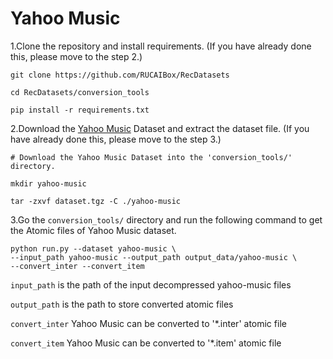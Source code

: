 # Yahoo Music

1.Clone the repository and install requirements. 
(If you have already done this, please move to the step 2.)

```
git clone https://github.com/RUCAIBox/RecDatasets

cd RecDatasets/conversion_tools

pip install -r requirements.txt
```

2.Download the [Yahoo Music]() Dataset and extract the dataset file.
(If you have already done this, please move to the step 3.)

```
# Download the Yahoo Music Dataset into the 'conversion_tools/' directory.

mkdir yahoo-music

tar -zxvf dataset.tgz -C ./yahoo-music
```

3.Go the ``conversion_tools/`` directory 
and run the following command to get the Atomic files of Yahoo Music dataset.

```
python run.py --dataset yahoo-music \ 
--input_path yahoo-music --output_path output_data/yahoo-music \
--convert_inter --convert_item
```

`input_path` is the path of the input decompressed yahoo-music files

`output_path` is the path to store converted atomic files

 `convert_inter` Yahoo Music can be converted to '*.inter' atomic file

`convert_item` Yahoo Music can be converted to '*.item' atomic file
